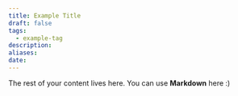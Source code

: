 ```yaml
---
title: Example Title
draft: false
tags:
  - example-tag
description: 
aliases: 
date:
---
```

 
The rest of your content lives here. You can use **Markdown** here :)